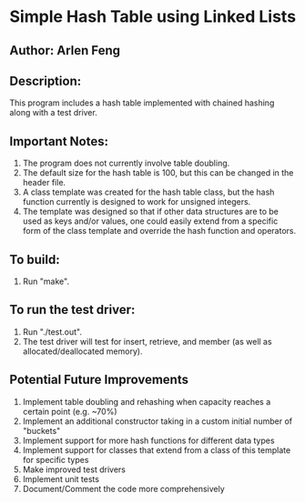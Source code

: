 # Simple Hash Table using Linked Lists

## Author: Arlen Feng

## Description:    
This program includes a hash table implemented with chained hashing along with a test driver. 

## Important Notes:    
1. The program does not currently involve table doubling. 
2. The default size for the hash table is 100, but this can be changed in the header file. 
3. A class template was created for the hash table class, but the hash function currently is designed to work for unsigned integers. 
4. The template was designed so that if other data structures are to be used as keys and/or values, one could easily extend from a specific form of the class template and override the hash function and operators. 

## To build:    
1. Run "make". 

## To run the test driver:    
1. Run "./test.out". 
2. The test driver will test for insert, retrieve, and member (as well as allocated/deallocated memory). 

## Potential Future Improvements    
1. Implement table doubling and rehashing when capacity reaches a certain point (e.g. ~70%)
2. Implement an additional constructor taking in a custom initial number of "buckets"
3. Implement support for more hash functions for different data types
4. Implement support for classes that extend from a class of this template for specific types
5. Make improved test drivers
6. Implement unit tests
7. Document/Comment the code more comprehensively